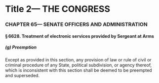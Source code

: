 
# Title 2— THE CONGRESS
### CHAPTER 65— SENATE OFFICERS AND ADMINISTRATION
#### § 6628. Treatment of electronic services provided by Sergeant at Arms
##### (g) Preemption

Except as provided in this section, any provision of law or rule of civil or criminal procedure of any State, political subdivision, or agency thereof, which is inconsistent with this section shall be deemed to be preempted and superseded.

